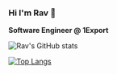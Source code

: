 ### Hi I'm Rav 👋

**Software Engineer @ 1Export**

![Rav's GitHub stats](https://github-readme-stats.vercel.app/api?username=rav1export&count_private=true)

[![Top Langs](https://github-readme-stats.vercel.app/api/top-langs/?username=rav1export)](https://github.com/rav1export/github-readme-stats)
